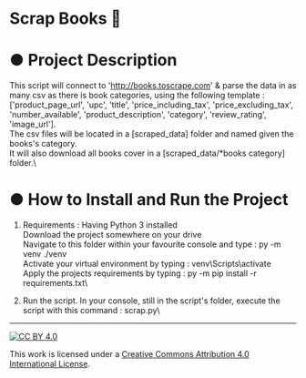 # Scrap Books 🚀

# ● Project Description
This script will connect to 'http://books.toscrape.com' & parse the data in as many csv as there is book categories, using the following template : ['product_page_url', 'upc', 'title', 'price_including_tax', 'price_excluding_tax', 'number_available', 'product_description', 'category', 'review_rating', 'image_url'].\
The csv files will be located in a [scraped_data] folder and named given the books's category.\
It will also download all books cover in a [scraped_data/*books category] folder.\

# ● How to Install and Run the Project
1. Requirements :
Having Python 3 installed\
Download the project somewhere on your drive\
Navigate to this folder within your favourite console and type : py -m venv ./venv\
Activate your virtual environment by typing : venv\Scripts\activate\
Apply the projects requirements by typing : py -m  pip install -r requirements.txt\
	
2. Run the script.
In your console, still in the script's folder, execute the script with this command : scrap.py\

---

[![CC BY 4.0][cc-by-shield]][cc-by]

This work is licensed under a
[Creative Commons Attribution 4.0 International License][cc-by].

[cc-by]: http://creativecommons.org/licenses/by/4.0/
[cc-by-shield]: https://img.shields.io/badge/License-CC%20BY%204.0-lightgrey.svg
